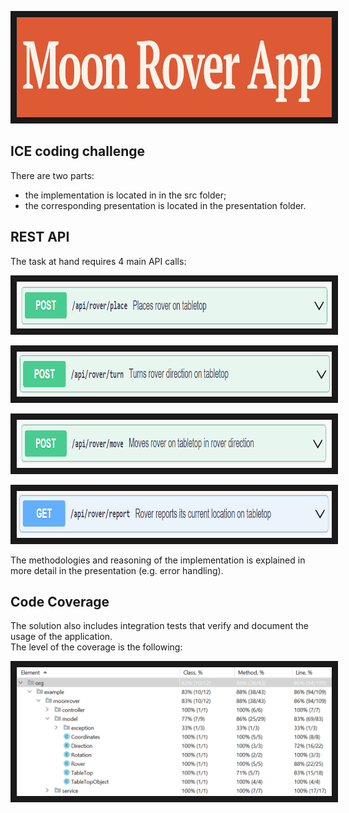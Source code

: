 
<p align="left">
<img src="presentation/Title.PNG" width="520" height="160" border="10"/>
</p>

## ICE coding challenge

There are two parts:
- the implementation is located in in the src folder;
- the corresponding presentation is located in the presentation folder.


## REST API
The task at hand requires 4 main API calls:

<p align="left">
<img src="presentation/place.PNG" width="899" height="75" border="10"/>
</p>

<p align="left">
<img src="presentation/turn.PNG" width="887" height="72" border="10"/>
</p>


<p align="left">
<img src="presentation/move.PNG" width="903" height="77" border="10"/>
</p>

<p align="left">
<img src="presentation/report.PNG" width="890" height="75" border="10"/>
</p>

The methodologies and reasoning of the implementation 
is explained in more detail in the presentation (e.g. error handling).

## Code Coverage
The solution also includes integration tests that verify and document the usage of the application. <br>
The level of the coverage is the following: 

<p align="left">
<img src="presentation/CodeCoverage.PNG"  border="10"/>
</p>
